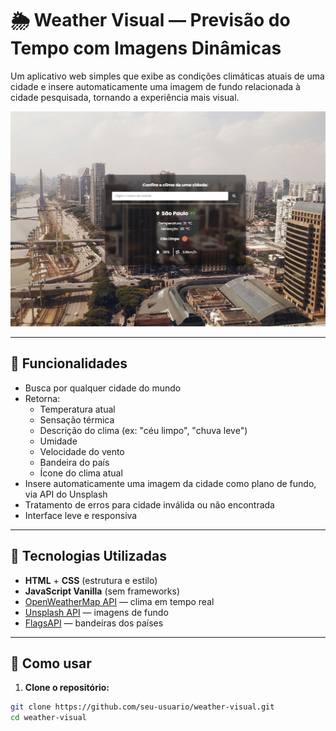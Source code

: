 # 🌦️ Weather Visual — Previsão do Tempo com Imagens Dinâmicas

Um aplicativo web simples que exibe as condições climáticas atuais de uma cidade e insere automaticamente uma imagem de fundo relacionada à cidade pesquisada, tornando a experiência mais visual.

![screenshot](screenshot.jpg)

---

## 📌 Funcionalidades

- Busca por qualquer cidade do mundo
- Retorna:
  - Temperatura atual
  - Sensação térmica
  - Descrição do clima (ex: "céu limpo", "chuva leve")
  - Umidade
  - Velocidade do vento
  - Bandeira do país
  - Ícone do clima atual
- Insere automaticamente uma imagem da cidade como plano de fundo, via API do Unsplash
- Tratamento de erros para cidade inválida ou não encontrada
- Interface leve e responsiva

---

## 🚀 Tecnologias Utilizadas

- **HTML** + **CSS** (estrutura e estilo)
- **JavaScript Vanilla** (sem frameworks)
- [OpenWeatherMap API](https://openweathermap.org/api) — clima em tempo real
- [Unsplash API](https://unsplash.com/developers) — imagens de fundo
- [FlagsAPI](https://flagsapi.com) — bandeiras dos países

---

## 🧪 Como usar

1. **Clone o repositório:**

```bash
git clone https://github.com/seu-usuario/weather-visual.git
cd weather-visual
